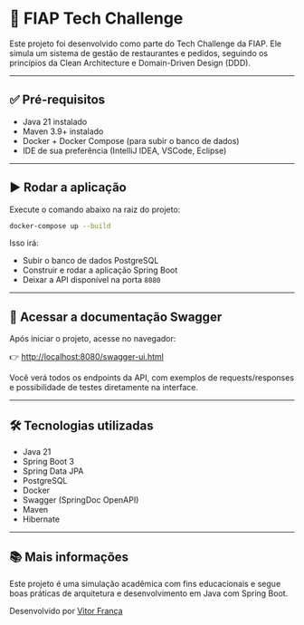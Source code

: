 # 🚀 FIAP Tech Challenge

Este projeto foi desenvolvido como parte do Tech Challenge da FIAP. Ele simula um sistema de gestão de restaurantes e pedidos, seguindo os princípios da Clean Architecture e Domain-Driven Design (DDD).

---

## ✅ Pré-requisitos

- Java 21 instalado  
- Maven 3.9+ instalado  
- Docker + Docker Compose (para subir o banco de dados)  
- IDE de sua preferência (IntelliJ IDEA, VSCode, Eclipse)  

---

## ▶️ Rodar a aplicação

Execute o comando abaixo na raiz do projeto:

```bash
docker-compose up --build
```

Isso irá:

- Subir o banco de dados PostgreSQL
- Construir e rodar a aplicação Spring Boot
- Deixar a API disponível na porta `8080`

---

## 📄 Acessar a documentação Swagger

Após iniciar o projeto, acesse no navegador:

👉 [http://localhost:8080/swagger-ui.html](http://localhost:8080/swagger-ui.html)

Você verá todos os endpoints da API, com exemplos de requests/responses e possibilidade de testes diretamente na interface.

---

## 🛠️ Tecnologias utilizadas

- Java 21  
- Spring Boot 3  
- Spring Data JPA  
- PostgreSQL  
- Docker  
- Swagger (SpringDoc OpenAPI)  
- Maven  
- Hibernate  

---

## 📚 Mais informações

Este projeto é uma simulação acadêmica com fins educacionais e segue boas práticas de arquitetura e desenvolvimento em Java com Spring Boot.

Desenvolvido por [Vitor França](https://vitorsilvafranca.com/)
